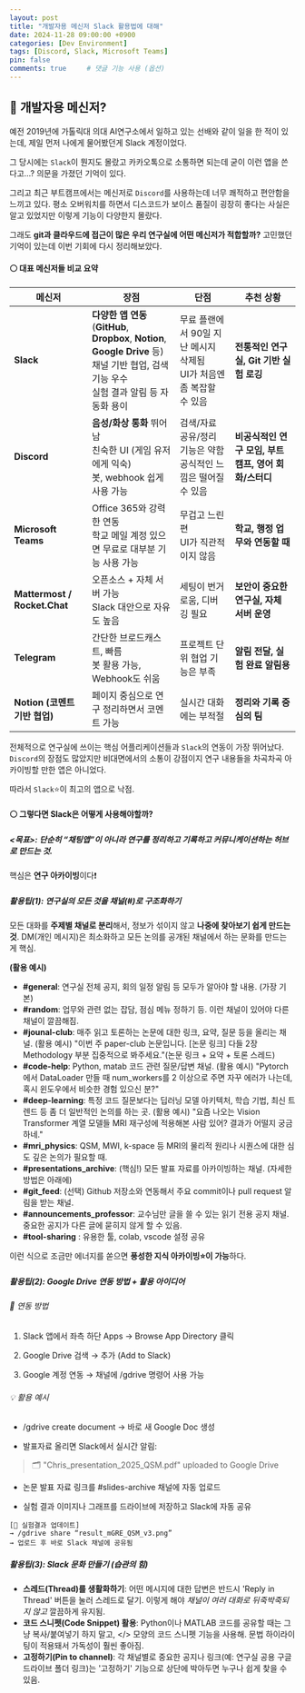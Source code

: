 ```yaml
---
layout: post
title: "개발자용 메신저 Slack 활용법에 대해"
date: 2024-11-28 09:00:00 +0900
categories: [Dev Environment]
tags: [Discord, Slack, Microsoft Teams]
pin: false
comments: true     # 댓글 기능 사용 (옵션)
---
```

## 🔵 개발자용 메신저?
예전 2019년에 가톨릭대 의대 AI연구소에서 일하고 있는 선배와 같이 일을 한 적이 있는데, 제일 먼저 나에게 물어봤던게 Slack 계정이었다.

그 당시에는 `Slack`이 뭔지도 몰랐고 카카오톡으로 소통하면 되는데 굳이 이런 앱을 쓴다고...? 의문을 가졌던 기억이 있다.

그리고 최근 부트캠프에서는 메신저로 `Discord`를 사용하는데 너무 쾌적하고 편안함을 느끼고 있다. 평소 오버워치를 하면서 디스코드가 보이스 품질이 굉장히 좋다는 사실은 알고 있었지만 이렇게 기능이 다양한지 몰랐다.

그래도 **git과 클라우드에 접근이 많은 우리 연구실에 어떤 메신저가 적합할까?** 고민했던 기억이 있는데 이번 기회에 다시 정리해보았다.


#### ⚪ 대표 메신저들 비교 요약

| 메신저                          | 장점                                                                                                | 단점                                             | 추천 상황                            |
| ---------------------------- | ------------------------------------------------------------------------------------------------- | ---------------------------------------------- | -------------------------------- |
| **Slack**                    | **다양한 앱 연동** <br>(**GitHub**, **Dropbox**, **Notion**, **Google Drive** 등) <br> 채널 기반 협업, 검색 기능 우수 <br> 실험 결과 알림 등 자동화 용이 | 무료 플랜에서 90일 지난 메시지 삭제됨 <br> UI가 처음엔 좀 복잡할 수 있음 | **전통적인 연구실, Git 기반 실험 로깅**       |
| **Discord**                  | **음성/화상 통화** 뛰어남 <br> 친숙한 UI (게임 유저에게 익숙) <br> 봇, webhook 쉽게 사용 가능                                    | 검색/자료 공유/정리 기능은 약함 <br> 공식적인 느낌은 떨어질 수 있음      | **비공식적인 연구 모임, 부트캠프, 영어 회화/스터디** |
| **Microsoft Teams**          | Office 365와 강력한 연동 <br> 학교 메일 계정 있으면 무료로 대부분 기능 사용 가능                                             | 무겁고 느린 편 <br> UI가 직관적이지 않음                     | **학교, 행정 업무와 연동할 때**             |
| **Mattermost / Rocket.Chat** | 오픈소스 + 자체 서버 가능 <br> Slack 대안으로 자유도 높음                                                            | 세팅이 번거로움, 디버깅 필요                               | **보안이 중요한 연구실, 자체 서버 운영**        |
| **Telegram**                 | 간단한 브로드캐스트, 빠름 <br> 봇 활용 가능, Webhook도 쉬움                                                          | 프로젝트 단위 협업 기능은 부족                              | **알림 전달, 실험 완료 알림용**             |
| **Notion (코멘트 기반 협업)**       | 페이지 중심으로 연구 정리하면서 코멘트 가능                                                                          | 실시간 대화에는 부적절                                   | **정리와 기록 중심의 팀**                 |

전체적으로 연구실에 쓰이는 핵심 어플리케이션들과 `Slack`의 연동이 가장 뛰어났다.  `Discord`의 장점도 많았지만 비대면에서의 소통이 강점이지 연구 내용들을 차곡차곡 아카이빙할 만한 앱은 아니었다.

따라서 `Slack`⭐이 최고의 앱으로 낙점.

#### ⚪ 그렇다면 Slack은 어떻게 사용해야할까?
##### <목표>: 단순히 “채팅앱”이 아니라 **연구를 정리하고 기록하고 커뮤니케이션하는 허브**로 만드는 것. 
핵심은 **연구 아카이빙**이다❗

##### 활용팁(1): 연구실의 모든 것을 채널(#)로 구조화하기
모든 대화를 **주제별 채널로 분리**해서, 정보가 섞이지 않고 **나중에 찾아보기 쉽게 만드는 것**. DM(개인 메시지)은 최소화하고 모든 논의를 공개된 채널에서 하는 문화를 만드는 게 핵심.

**(활용 예시)**
- **#general**: 연구실 전체 공지, 회의 일정 알림 등 모두가 알아야 할 내용. (가장 기본)
- **#random**: 업무와 관련 없는 잡담, 점심 메뉴 정하기 등. 이런 채널이 있어야 다른 채널이 깔끔해짐.
- **#jounal-club**: 매주 읽고 토론하는 논문에 대한 링크, 요약, 질문 등을 올리는 채널.
(활용 예시) "이번 주 paper-club 논문입니다. [논문 링크] 다들 2장 Methodology 부분 집중적으로 봐주세요."(논문 링크 + 요약 + 토론 스레드)
- **#code-help**: Python, matab 코드 관련 질문/답변 채널.
(활용 예시) "Pytorch에서 DataLoader 만들 때 num_workers를 2 이상으로 주면 자꾸 에러가 나는데, 혹시 윈도우에서 비슷한 경험 있으신 분?"
- **#deep-learning**: 특정 코드 질문보다는 딥러닝 모델 아키텍처, 학습 기법, 최신 트렌드 등 좀 더 일반적인 논의를 하는 곳.
(활용 예시) "요즘 나오는 Vision Transformer 계열 모델들 MRI 재구성에 적용해본 사람 있어? 결과가 어떨지 궁금하네."
- **#mri_physics**: QSM, MWI, k-space 등 MRI의 물리적 원리나 시퀀스에 대한 심도 깊은 논의가 필요할 때.
- **#presentations_archive**: (핵심!) 모든 발표 자료를 아카이빙하는 채널. (자세한 방법은 아래에)
- **#git_feed**: (선택) Github 저장소와 연동해서 주요 commit이나 pull request 알림을 받는 채널.
- **#announcements_professor**: 교수님만 글을 쓸 수 있는 읽기 전용 공지 채널. 중요한 공지가 다른 글에 묻히지 않게 할 수 있음. 
- **#tool-sharing**        : 유용한 툴, colab, vscode 설정 공유


이런 식으로 조금만 에너지를 쏟으면 **풍성한 지식 아카이빙⭐이 가능**하다.

##### 활용팁(2): Google Drive 연동 방법 + 활용 아이디어

###### 📌 연동 방법
1. Slack 앱에서 좌측 하단 Apps → Browse App Directory 클릭

2. Google Drive 검색 → 추가 (Add to Slack)

3. Google 계정 연동 → 채널에 /gdrive 명령어 사용 가능

###### 💡 활용 예시
- /gdrive create document → 바로 새 Google Doc 생성

- 발표자료 올리면 Slack에서 실시간 알림:

> 🗂️ "Chris_presentation_2025_QSM.pdf" uploaded to Google Drive

- 논문 발표 자료 링크를 #slides-archive 채널에 자동 업로드

- 실험 결과 이미지나 그래프를 드라이브에 저장하고 Slack에 자동 공유

```text
[🧪 실험결과 업데이트]
→ /gdrive share “result_mGRE_QSM_v3.png”
→ 업로드 후 바로 Slack 채널에 공유됨
```


##### 활용팁(3): Slack 문화 만들기 (습관의 힘)

- **스레드(Thread)를 생활화하기**: 어떤 메시지에 대한 답변은 반드시 'Reply in Thread' 버튼을 눌러 스레드로 달기. 이렇게 해야 *채널이 여러 대화로 뒤죽박죽되지 않고* 깔끔하게 유지됨.
- **코드 스니펫(Code Snippet) 활용**: Python이나 MATLAB 코드를 공유할 때는 그냥 복사/붙여넣기 하지 말고, </> 모양의 코드 스니펫 기능을 사용해. 문법 하이라이팅이 적용돼서 가독성이 훨씬 좋아짐.
- **고정하기(Pin to channel)**: 각 채널별로 중요한 공지나 링크(예: 연구실 공용 구글 드라이브 폴더 링크)는 '고정하기' 기능으로 상단에 박아두면 누구나 쉽게 찾을 수 있음.